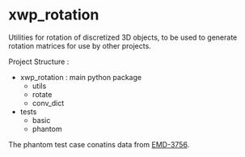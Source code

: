 # xwp_rotation

Utilities for rotation of discretized 3D objects, to be used to generate rotation matrices for use by other projects. 

Project Structure :
- xwp_rotation : main python package
  - utils
  - rotate
  - conv_dict
- tests
  - basic
  - phantom


The phantom test case conatins data from [EMD-3756](https://www.emdataresource.org/EMD-3756).
